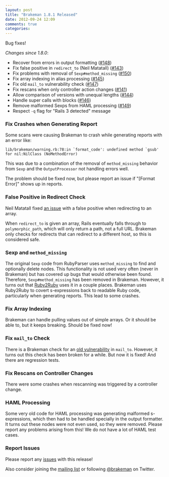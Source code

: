 ```yaml
---
layout: post
title: "Brakeman 1.8.1 Released"
date: 2012-09-24 12:09
comments: true
categories: 
---
```


Bug fixes!

_Changes since 1.8.0_:

 * Recover from errors in output formatting ([#148](https://github.com/presidentbeef/brakeman/pull/148))
 * Fix false positive in `redirect_to` (Neil Matatall) ([#143](https://github.com/presidentbeef/brakeman/issues/143))
 * Fix problems with removal of `Sexp#method_missing` ([#150](https://github.com/presidentbeef/brakeman/pull/150))
 * Fix array indexing in alias processing ([#145](https://github.com/presidentbeef/brakeman/pull/145))
 * Fix old `mail_to` vulnerability check ([#147](https://github.com/presidentbeef/brakeman/pull/147))
 * Fix rescans when only controller action changes ([#141](https://github.com/presidentbeef/brakeman/pull/141))
 * Allow comparison of versions with unequal lengths ([#144](https://github.com/presidentbeef/brakeman/pull/144))
 * Handle super calls with blocks ([#146](https://github.com/presidentbeef/brakeman/pull/146))
 * Remove malformed Sexps from HAML processing  ([#149](https://github.com/presidentbeef/brakeman/pull/149))
 * Respect `-q` flag for "Rails 3 detected" message


### Fix Crashes when Generating Report

Some scans were causing Brakeman to crash while generating reports with an error like:

    lib/brakeman/warning.rb:78:in `format_code': undefined method `gsub' for nil:NilClass (NoMethodError)

This was due to a combination of the removal of `method_missing` behavior from `Sexp` and the `OutputProcessor` not handling errors well.

The problem should be fixed now, but please report an issue if "[Format Error]" shows up in reports.

### False Positive in Redirect Check

Neil Matatall fixed [an issue](https://github.com/presidentbeef/brakeman/issues/143) with a false positive when redirecting to an array.

When `redirect_to` is given an array, Rails eventually falls through to `polymorphic_path`, which will only return a path, not a full URL. Brakeman only checks for redirects that can redirect to a different host, so this is considered safe.

### Sexp and `method_missing`

The original `Sexp` code from RubyParser uses `method_missing` to find and optionally delete nodes. This functionality is not used very often (never in Brakeman) but has covered up bugs that would otherwise been found. Therefore, `Sexp#method_missing` has been removed in Brakeman. However, it turns out that [Ruby2Ruby](https://github.com/seattlerb/ruby2ruby) uses it in a couple places. Brakeman uses Ruby2Ruby to covert s-expressions back to readable Ruby code, particularly when generating reports. This lead to some crashes.

### Fix Array Indexing

Brakeman can handle pulling values out of simple arrays. Or it should be able to, but it keeps breaking. Should be fixed now!

### Fix `mail_to` Check

There is a Brakeman check for an [old vulnerability](https://groups.google.com/d/topic/rubyonrails-security/8CpI7egxX4E/discussion) in `mail_to`. However, it turns out this check has been broken for a while. But now it is fixed! And there are regression tests.

### Fix Rescans on Controller Changes

There were some crashes when rescanning was triggered by a controller change.

### HAML Processing

Some very old code for HAML processing was generating malformed s-expressions, which then had to be handled specially in the output formatter. It turns out these nodes were not even used, so they were removed. Please report any problems arising from this! We do not have a lot of HAML test cases.

### Report Issues

Please report any [issues](https://github.com/presidentbeef/brakeman/issues) with this release!

Also consider joining the [mailing list](http://brakemanscanner.org/contact/) or following [@brakeman](https://twitter.com/brakeman) on Twitter.
